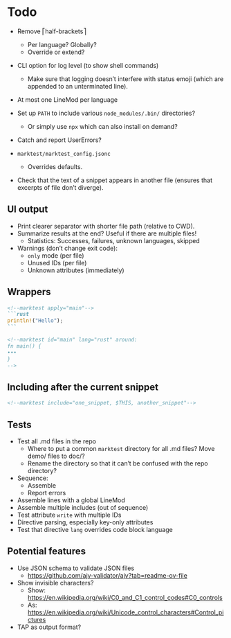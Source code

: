 # Todo

* Remove ⎡half-brackets⎤
  * Per language? Globally?
  * Override or extend?

* CLI option for log level (to show shell commands)
  * Make sure that logging doesn’t interfere with status emoji (which are appended to an unterminated line).
* At most one LineMod per language
* Set up `PATH` to include various `node_modules/.bin/` directories?
  * Or simply use `npx` which can also install on demand?
* Catch and report UserErrors?
* `marktest/marktest_config.jsonc`
  * Overrides defaults.
* Check that the text of a snippet appears in another file (ensures that excerpts of file don’t diverge).

## UI output

* Print clearer separator with shorter file path (relative to CWD).
* Summarize results at the end? Useful if there are multiple files!
  * Statistics: Successes, failures, unknown languages, skipped
* Warnings (don’t change exit code):
  * `only` mode (per file)
  * Unused IDs (per file)
  * Unknown attributes (immediately)

## Wrappers

``````md
<!--marktest apply="main"-->
```rust
println!("Hello");
```

<!--marktest id="main" lang="rust" around:
fn main() {
•••
}
-->
``````

## Including after the current snippet

```md
<!--marktest include="one_snippet, $THIS, another_snippet"-->
```

## Tests

* Test all .md files in the repo
  * Where to put a common `marktest` directory for all .md files? Move demo/ files to doc/?
  * Rename the directory so that it can’t be confused with the repo directory?
* Sequence:
  * Assemble
  * Report errors
* Assemble lines with a global LineMod
* Assemble multiple includes (out of sequence)
* Test attribute `write` with multiple IDs
* Directive parsing, especially key-only attributes
* Test that directive `lang` overrides code block language

## Potential features

* Use JSON schema to validate JSON files
  * https://github.com/ajv-validator/ajv?tab=readme-ov-file
* Show invisible characters?
  * Show: https://en.wikipedia.org/wiki/C0_and_C1_control_codes#C0_controls
  * As: https://en.wikipedia.org/wiki/Unicode_control_characters#Control_pictures
* TAP as output format?
